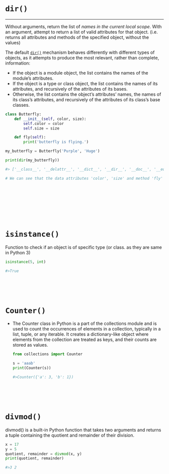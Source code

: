 # `dir()`

---

Without arguments, return the list of _names in the current local scope_. With an argument, attempt to return a list of valid attributes for that object. (i.e. returns all attributes and methods of the specified object, without the values)

The default [`dir()`](https://docs.python.org/3/library/functions.html#dir "dir") mechanism behaves differently with different types of objects, as it attempts to produce the most relevant, rather than complete, information:

- If the object is a module object, the list contains the names of the module’s attributes.
- If the object is a type or class object, the list contains the names of its attributes, and recursively of the attributes of its bases.
- Otherwise, the list contains the object’s attributes’ names, the names of its class’s attributes, and recursively of the attributes of its class’s base classes.

```python
class Butterfly:
    def __init__(self, color, size):
        self.color = color
        self.size = size

    def fly(self):
        print('butterfly is flying.')

my_butterfly = Butterfly('Purple', 'Huge')

print(dir(my_butterfly))

#> ['__class__', '__delattr__', '__dict__', '__dir__', '__doc__', '__eq__', '__format__', '__ge__', '__getattribute__', '__gt__', '__hash__', '__init__', '__init_subclass__', '__le__', '__lt__', '__module__', '__ne__', '__new__', '__reduce__', '__reduce_ex__', '__repr__', '__setattr__', '__sizeof__', '__str__', '__subclasshook__', '__weakref__', 'color', 'fly', 'size']

# We can see that the data attributes 'color', 'size' and method 'fly' are present in output of dir()
```

<br/>
<br/>
<br/>

<br/>
<br/>
<br/>

# `isinstance()`

Function to check if an object is of specific type (or class. as they are same in Python 3)

```python
isinstance(5, int)

#>True
```

<br/>
<br/>
<br/>

# `Counter()`

- The Counter class in Python is a part of the collections module and is used to count the occurrences of elements in a collection, typically in a list, tuple, or any iterable. It creates a dictionary-like object where elements from the collection are treated as keys, and their counts are stored as values.

  ```py
  from collections import Counter

  s = 'aaab'
  print(Counter(s))

  #>Counter({'a': 3, 'b': 1})
  ```

<br/>
<br/>
<br/>

# `divmod()`

divmod() is a built-in Python function that takes two arguments and returns a tuple containing the quotient and remainder of their division.

```py
x = 17
y = 5
quotient, remainder = divmod(x, y)
print(quotient, remainder)

#>3 2
```
